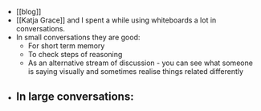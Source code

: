 - [[blog]]
- [[Katja Grace]] and I spent a while using whiteboards a lot in conversations.
- In small conversations they are good:
	- For short term memory
	- To check steps of reasoning
	- As an alternative stream of discussion - you can see what someone is saying visually and sometimes realise things related differently
- In large conversations:
	-